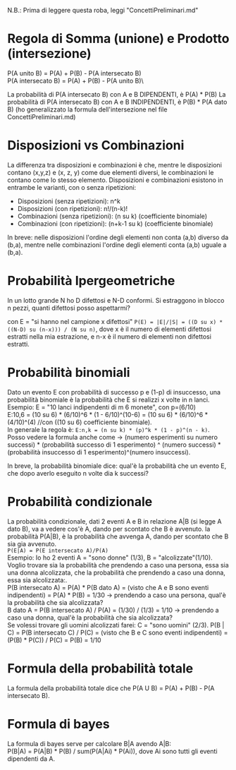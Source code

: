 N.B.: Prima di leggere questa roba, leggi "ConcettiPreliminari.md"
# Regola di Somma (unione) e Prodotto (intersezione)
P(A unito B) = P(A) + P(B) - P(A intersecato B)\
P(A intersecato B) = P(A) + P(B) - P(A unito B)\

La probabilità di P(A intersecato B) con A e B DIPENDENTI, è P(A) * P(B)
La probabilità di P(A intersecato B) con A e B INDIPENDENTI, è P(B) * P(A dato B)
(ho generalizzato la formula dell'intersezione nel file ConcettiPreliminari.md)

# Disposizioni vs Combinazioni

La differenza tra disposizioni e combinazioni è che, mentre le disposizioni contano (x,y,z) e (x, z, y) come due elementi diversi, le combinazioni le contano come lo stesso elemento. Disposizioni e combinazioni esistono in entrambe le varianti, con o senza ripetizioni:
* Disposizioni (senza ripetizioni): n^k
* Disposizioni (con ripetizioni): n!/(n-k)!
* Combinazioni (senza ripetizioni): (n su k) (coefficiente binomiale)
* Combinazioni (con ripetizioni): (n+k-1 su k) (coefficiente binomiale)

In breve: nelle disposizioni l'ordine degli elementi non conta (a,b) diverso da (b,a), mentre nelle combinazioni l'ordine degli elementi conta (a,b) uguale a (b,a).

# Probabilità Ipergeometriche
In un lotto grande N ho D difettosi e N-D conformi. Si estraggono in blocco n pezzi, quanti difettosi posso aspettarmi?

con E = "si hanno nel campione x difettosi"
`P(E) = |E|/|S| = ((D su x) * ((N-D) su (n-x))) / (N su n)`, dove x è il numero di elementi difettosi estratti nella mia estrazione, e n-x è il numero di elementi non difettosi estratti.


# Probabilità binomiali
Dato un evento E con probabilità di successo p e (1-p) di insuccesso, una probabilità binomiale è la probabilità che E si realizzi x volte in n lanci.\
Esempio: E = "10 lanci indipendenti di m 6 monete", con p=(6/10)\
E:10,6 = (10 su 6) * (6/10)^6 * (1 - 6/10)^(10-6) = (10 su 6) * (6/10)^6 * (4/10)^(4)   //con ((10 su 6) coefficiente binomiale).\
In generale la regola è: `E:n,k = (n su k) * (p)^k * (1 - p)^(n - k)`.\
Posso vedere la formula anche come -> (numero esperimenti su numero successi) * (probabilità successo di 1 esperimento) ^ (numero successi) * (probabilità insuccesso di 1 esperimento)^(numero insuccessi).

In breve, la probabilità binomiale dice: qual'è la probabilità che un evento E, che dopo averlo eseguito n volte dia k successi?

# Probabilità condizionale
La probabilità condizionale, dati 2 eventi A e B in relazione A|B (si legge A dato B), va a vedere cos'è A, dando per scontato che B è avvenuto. la probabilità P(A|B), è la probabilità che avvenga A, dando per scontato che B sia gia avvenuto.\
`P(E|A) = P(E intersecato A)/P(A)`\
Esempio: Io ho 2 eventi A = "sono donne" (1/3), B = "alcolizzate"(1/10). Voglio trovare sia la probabilità che prendendo a caso una persona, essa sia una donna alcolizzata, che la probabilità che prendendo a caso una donna, essa sia alcolizzata:.\
P(B intersecato A) = P(A) * P(B dato A) = (visto che A e B sono eventi indipendenti) = P(A) * P(B) = 1/30 -> prendendo a caso una persona, qual'è la probabilità che sia alcolizzata?\
B dato A = P(B intersecato A) / P(A) = (1/30) / (1/3) =  1/10 -> prendendo a caso una donna, qual'è la probabilità che sia alcolizzata?\
Se volessi trovare gli uomini alcolizzati farei: C = "sono uomini" (2/3). P(B | C) = P(B intersecato C) / P(C) = (visto che B e C sono eventi indipendenti) = (P(B) * P(C)) / P(C) = P(B) = 1/10

# Formula della probabilità totale
La formula della probabilità totale dice che P(A U B) = P(A) + P(B) - P(A intersecato B).



# Formula di bayes
La formula di bayes serve per calcolare B|A avendo A|B:\
P(B|A) = P(A|B) * P(B) / sum(P(A|Ai) * P(Ai)), dove Ai sono tutti gli eventi dipendenti da A.
